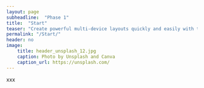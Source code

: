 ```yaml
---
layout: page
subheadline:  "Phase 1"
title:  "Start"
teaser: "Create powerful multi-device layouts quickly and easily with the 12-column, nest-able Foundation grid."
permalink: "/Start/"
header: no
image:
    title: header_unsplash_12.jpg
    caption: Photo by Unsplash and Canva
    caption_url: https://unsplash.com/
---
```


xxx
